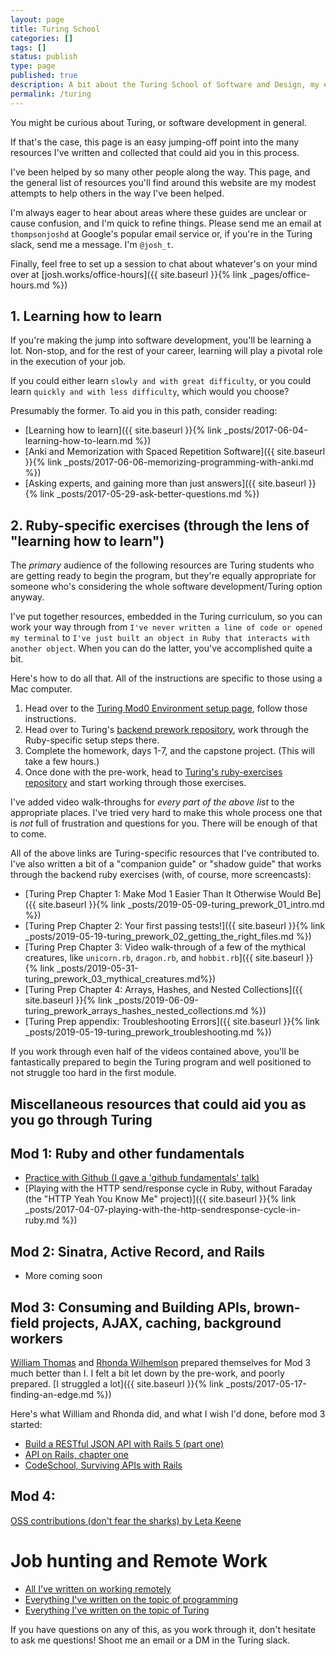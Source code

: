 ```yaml
---
layout: page
title: Turing School
categories: []
tags: []
status: publish
type: page
published: true
description: A bit about the Turing School of Software and Design, my experience, programming, and how you can kick the tires on both.
permalink: /turing
---
```


You might be curious about Turing, or software development in general. 

If that's the case, this page is an easy jumping-off point into the many resources I've written and collected that could aid you in this process.

I've been helped by so many other people along the way. This page, and the general list of resources you'll find around this website are my modest attempts to help others in the way I've been helped. 

I'm always eager to hear about areas where these guides are unclear or cause confusion, and I'm quick to refine things. Please send me an email at `thompsonjoshd` at Google's popular email service or, if you're in the Turing slack, send me a message. I'm `@josh_t`. 

Finally, feel free to set up a session to chat about whatever's on your mind over at [josh.works/office-hours]({{ site.baseurl }}{% link _pages/office-hours.md %})


## 1. Learning how to learn

If you're making the jump into software development, you'll be learning a lot. Non-stop, and for the rest of your career, learning will play a pivotal role in the execution of your job. 

If you could either learn `slowly and with great difficulty`, or you could learn `quickly and with less difficulty`, which would you choose? 

Presumably the former. To aid you in this path, consider reading:

* [Learning how to learn]({{ site.baseurl }}{% link _posts/2017-06-04-learning-how-to-learn.md %})
* [Anki and Memorization with Spaced Repetition Software]({{ site.baseurl }}{% link _posts/2017-06-06-memorizing-programming-with-anki.md %})
* [Asking experts, and gaining more than just answers]({{ site.baseurl }}{% link _posts/2017-05-29-ask-better-questions.md %})


## 2. Ruby-specific exercises (through the lens of "learning how to learn")

The _primary_ audience of the following resources are Turing students who are getting ready to begin the program, but they're equally appropriate for someone who's considering the whole software development/Turing option anyway.

I've put together resources, embedded in the Turing curriculum, so you can work your way through from `I've never written a line of code or opened my terminal` to `I've just built an object in Ruby that interacts with another object`. When you can do the latter, you've accomplished quite a bit.

Here's how to do all that. All of the instructions are specific to those using a Mac computer.

1. Head over to the [Turing Mod0 Environment setup page](http://mod0.turing.io/setup-instructions), follow those instructions.
2. Head over to Turing's [backend prework repository](https://github.com/turingschool-examples/module_0_capstone), work through the Ruby-specific setup steps there. 
3. Complete the homework, days 1-7, and the capstone project. (This will take a few hours.)
4. Once done with the pre-work, head to [Turing's ruby-exercises repository](https://github.com/turingschool/ruby-exercises) and start working through those exercises.

I've added video walk-throughs for _every part of the above list_ to the appropriate places. I've tried very hard to make this whole process one that is _not_ full of frustration and questions for you. There will be enough of that to come. 

All of the above links are Turing-specific resources that I've contributed to. I've also written a bit of a "companion guide" or "shadow guide" that works through the backend ruby exercises (with, of course, more screencasts):

- [Turing Prep Chapter 1: Make Mod 1 Easier Than It Otherwise Would Be]({{ site.baseurl }}{% link _posts/2019-05-09-turing_prework_01_intro.md %}) 
- [Turing Prep Chapter 2: Your first passing tests!]({{ site.baseurl }}{% link _posts/2019-05-19-turing_prework_02_getting_the_right_files.md %}) 
- [Turing Prep Chapter 3: Video walk-through of a few of the mythical creatures, like `unicorn.rb`, `dragon.rb`, and `hobbit.rb`]({{ site.baseurl }}{% link _posts/2019-05-31-turing_prework_03_mythical_creatures.md%})
- [Turing Prep Chapter 4: Arrays, Hashes, and Nested Collections]({{ site.baseurl }}{% link _posts/2019-06-09-turing_prework_arrays_hashes_nested_collections.md %})
- [Turing Prep appendix: Troubleshooting Errors]({{ site.baseurl }}{% link _posts/2019-05-19-turing_prework_troubleshooting.md %})

If you work through even half of the videos contained above, you'll be fantastically prepared to begin the Turing program and well positioned to not struggle too hard in the first module. 


## Miscellaneous resources that could aid you as you go through Turing

## Mod 1: Ruby and other fundamentals

* [Practice with Github (I gave a 'github fundamentals' talk)](https://github.com/josh-works/git_practice)
* [Playing with the HTTP send/response cycle in Ruby, without Faraday (the "HTTP Yeah You Know Me" project)]({{ site.baseurl }}{% link _posts/2017-04-07-playing-with-the-http-sendresponse-cycle-in-ruby.md %})

## Mod 2: Sinatra, Active Record, and Rails

- More coming soon

## Mod 3: Consuming and Building APIs, brown-field projects, AJAX, caching, background workers

[William Thomas](https://www.turing.io/alumni/william-thomas) and [Rhonda Wilhemlson](https://www.turing.io/alumni/rhonda-wilhelmson) prepared themselves for Mod 3 much better than I. I felt a bit let down by the pre-work, and poorly prepared. [I struggled a lot]({{ site.baseurl }}{% link _posts/2017-05-17-finding-an-edge.md %})

Here's what William and Rhonda did, and what I wish I'd done, before mod 3 started:

- [Build a RESTful JSON API with Rails 5 (part one)](https://scotch.io/tutorials/build-a-restful-json-api-with-rails-5-part-one)
- [API on Rails, chapter one](http://apionrails.icalialabs.com/book/chapter_one)
- [CodeSchool, Surviving APIs with Rails](https://www.codeschool.com/courses/surviving-apis-with-rails)


## Mod 4:

[OSS contributions (don't fear the sharks) by Leta Keene](https://medium.com/@letakeane/contributing-to-open-source-the-sharks-are-photoshopped-47e22db1ab86)


# Job hunting and Remote Work

- [All I've written on working remotely](http://josh.works/tags#remote_work)
- [Everything I've written on the topic of programming](http://josh.works/tags#programming)
- [Everything I've written on the topic of Turing](http://josh.works/tags#turing)

If you have questions on any of this, as you work through it, don't hesitate to ask me questions! Shoot me an email or a DM in the Turing slack.